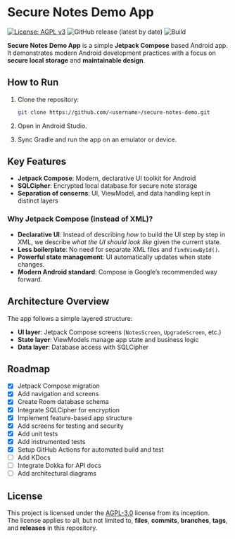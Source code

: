 # Secure Notes Demo App

[![License: AGPL v3](https://img.shields.io/badge/License-AGPL_v3-blue.svg)](LICENSE)
![GitHub release (latest by date)](https://img.shields.io/github/v/release/ErlendKH/secure_notes_demo)
![Build](https://github.com/ErlendKH/secure_notes_demo/actions/workflows/android.yml/badge.svg)

**Secure Notes Demo App** is a simple **Jetpack Compose** based Android app.  
It demonstrates modern Android development practices with a focus on **secure local storage** and **maintainable design**.



## How to Run

1. Clone the repository:  
   ```bash
   git clone https://github.com/<username>/secure-notes-demo.git
2. Open in Android Studio.

3. Sync Gradle and run the app on an emulator or device.



## Key Features

- **Jetpack Compose**: Modern, declarative UI toolkit for Android  
- **SQLCipher**: Encrypted local database for secure note storage  
- **Separation of concerns**: UI, ViewModel, and data handling kept in distinct layers  

### Why Jetpack Compose (instead of XML)?
- **Declarative UI**: Instead of describing *how* to build the UI step by step in XML, we describe *what the UI should look like* given the current state.
- **Less boilerplate**: No need for separate XML files and `findViewById()`.
- **Powerful state management**: UI automatically updates when state changes.
- **Modern Android standard**: Compose is Google’s recommended way forward.



## Architecture Overview

The app follows a simple layered structure:

- **UI layer**: Jetpack Compose screens (`NotesScreen`, `UpgradeScreen`, etc.)  
- **State layer**: ViewModels manage app state and business logic  
- **Data layer**: Database access with SQLCipher  



## Roadmap

- [x] Jetpack Compose migration 
- [x] Add navigation and screens
- [x] Create Room database schema
- [x] Integrate SQLCipher for encryption
- [x] Implement feature-based app structure
- [x] Add screens for testing and security
- [x] Add unit tests
- [x] Add instrumented tests  
- [x] Setup GitHub Actions for automated build and test   
- [ ] Add KDocs  
- [ ] Integrate Dokka for API docs
- [ ] Add architectural diagrams

## License

This project is licensed under the [AGPL-3.0](LICENSE) license from its inception.  
The license applies to all, but not limited to, **files**, **commits**, **branches**, **tags**, and **releases** in this repository.